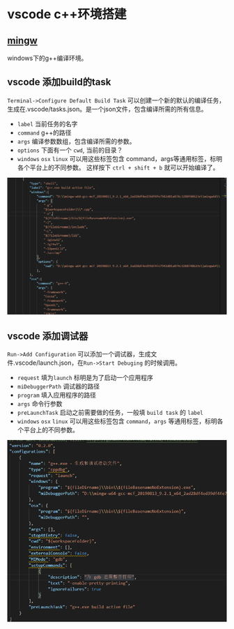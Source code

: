 # vscode c++环境搭建

## [mingw](./mingw.md)
windows下的g++编译环境。

## vscode 添加build的task
`Terminal->Configure Default Build Task` 可以创建一个新的默认的编译任务，生成在.vscode/tasks.json。是一个json文件，包含编译所需的所有信息。
- `label` 当前任务的名字
- `command` g++的路径
- `args` 编译参数数组，包含编译所需的参数。
- `options` 下面有一个 `cwd`, 当前的目录？
- `windows` `osx` `linux` 可以用这些标签包含 command，args等通用标签，标明各个平台上的不同参数。
这样按下 `ctrl + shift + b` 就可以开始编译了。

![目录图标](./img/vscode_cpp/vscode_cpp.png)

## vscode 添加调试器
`Run->Add Configuration` 可以添加一个调试器，生成文件.vscode/launch.json，在`Run->Start Debuging` 的时候调用。
- `request` 填为`launch` 标明是为了启动一个应用程序
- `miDebuggerPath` 调试器的路径
- `program` 填入应用程序的路径
- `args` 命令行参数
- `preLaunchTask` 启动之前需要做的任务，一般填 `build task` 的 `label`
- `windows` `osx` `linux` 可以用这些标签包含 `command`，`args` 等通用标签，标明各个平台上的不同参数。

![目录图标](./img/vscode_cpp/vscode_launch.png)
